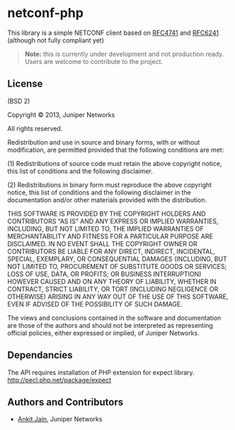 netconf-php
===========

This library is a simple NETCONF client based on [RFC4741](http://tools.ietf.org/html/rfc4741) and [RFC6241](http://tools.ietf.org/html/rfc6242) (although not fully compliant yet)

> **Note:** this is currently under development and not production ready. Users are welcome to contribute to the project.

License
-------
(BSD 2)

Copyright © 2013, Juniper Networks

All rights reserved.

Redistribution and use in source and binary forms, with or without modification, are permitted provided that the following conditions are met:

(1) Redistributions of source code must retain the above copyright notice, this list of conditions and the following disclaimer.

(2) Redistributions in binary form must reproduce the above copyright notice, this list of conditions and the following disclaimer in the documentation and/or other materials provided with the distribution.

THIS SOFTWARE IS PROVIDED BY THE COPYRIGHT HOLDERS AND CONTRIBUTORS “AS IS” AND ANY EXPRESS OR IMPLIED WARRANTIES, INCLUDING, BUT NOT LIMITED TO, THE IMPLIED WARRANTIES OF MERCHANTABILITY AND FITNESS FOR A PARTICULAR PURPOSE ARE DISCLAIMED. IN NO EVENT SHALL THE COPYRIGHT OWNER OR CONTRIBUTORS BE LIABLE FOR ANY DIRECT, INDIRECT, INCIDENTAL, SPECIAL, EXEMPLARY, OR CONSEQUENTIAL DAMAGES (INCLUDING, BUT NOT LIMITED TO, PROCUREMENT OF SUBSTITUTE GOODS OR SERVICES; LOSS OF USE, DATA, OR PROFITS; OR BUSINESS INTERRUPTION) HOWEVER CAUSED AND ON ANY THEORY OF LIABILITY, WHETHER IN CONTRACT, STRICT LIABILITY, OR TORT (INCLUDING NEGLIGENCE OR OTHERWISE) ARISING IN ANY WAY OUT OF THE USE OF THIS SOFTWARE, EVEN IF ADVISED OF THE POSSIBILITY OF SUCH DAMAGE.

The views and conclusions contained in the software and documentation are those of the authors and should not be interpreted as representing official policies, either expressed or implied, of Juniper Networks.

Dependancies
------------
The API requires installation of PHP extension for expect library.
http://pecl.php.net/package/expect

Authors and Contributors
------------------------
* [Ankit Jain](http://www.linkedin.com/in/ankitj093), Juniper Networks 
